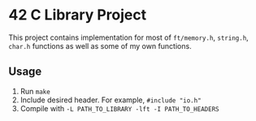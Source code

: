 # 42 C Library Project
This project contains implementation for most of `ft/memory.h`, `string.h`, `char.h` functions as well as some of my own functions.

## Usage
1. Run `make`
1. Include desired header. For example, `#include "io.h" `
1. Compile with `-L PATH_TO_LIBRARY -lft -I PATH_TO_HEADERS`
